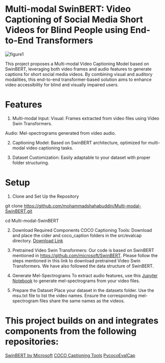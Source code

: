 # Multi-modal SwinBERT: Video Captioning of Social Media Short Videos for Blind People using End-to-End Transformers

![figure1](https://user-images.githubusercontent.com/54786155/207969466-f7fc2743-0e00-49e4-bfc9-2f2a64c3599d.png)

This project proposes a Multi-modal Video Captioning Model based on SwinBERT, leveraging both video frames and audio features to generate captions for short social media videos. By combining visual and auditory modalities, this end-to-end transformer-based solution aims to enhance video accessibility for blind and visually impaired users.

# Features

1. Multi-modal Input:
Visual: Frames extracted from video files using Video Swin Transformers.

Audio: Mel-spectrograms generated from video audio.

2. Captioning Model: Based on SwinBERT architecture, optimized for multi-modal video captioning tasks.

3. Dataset Customization: Easily adaptable to your dataset with proper folder structuring.

# Setup
1. Clone and Set Up the Repository

git clone https://github.com/mohammadshahabuddin/Multi-modal-SwinBERT.git

cd Multi-modal-SwinBERT

2. Download Required Components
COCO Captioning Tools: Download and place the cider and coco_caption folders in the src/evalcap directory.
[Download Link](https://drive.google.com/file/d/1s1kErodrsiSxAfKHtIzSH2Cvi25i3iRH/view?usp=sharing)

3. Pretrained Video Swin Transformers: Our code is based on SwinBERT mentioned in https://github.com/microsoft/SwinBERT. Please follow the steps mentioned in this link to download pretrained Video Swin Transformers. We have also followed the data structure of SwinBERT. 

4. Generate Mel-Spectrograms
To extract audio features, use this [Jupyter Notebook](https://github.com/mohammadshahabuddin/Generating-mel-spectrogram-from-the-videos) to generate mel-spectrograms from your video files.

5. Prepare the Dataset
Place your dataset in the datasets folder.
Use the msu.txt file to list the video names. Ensure the corresponding mel-spectrogram files share the same names as the videos.


# This project builds on and integrates components from the following repositories:

[SwinBERT by Microsoft](https://github.com/microsoft/SwinBERT)
[COCO Captioning Tools](https://github.com/tylin/coco-caption)
[PycocoEvalCap](https://github.com/salaniz/pycocoevalcap)



